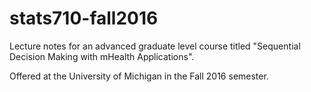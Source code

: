 # stats710-fall2016

Lecture notes for an advanced graduate level course titled "Sequential Decision Making with mHealth Applications".

Offered at the University of Michigan in the Fall 2016 semester.
